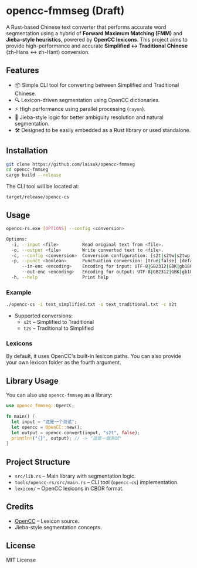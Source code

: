 # opencc-fmmseg (Draft)

A Rust-based Chinese text converter that performs accurate word segmentation using a hybrid of **Forward Maximum Matching (FMM)** and **Jieba-style heuristics**, powered by **OpenCC lexicons**. This project aims to provide high-performance and accurate **Simplified ↔ Traditional Chinese** (zh-Hans ↔ zh-Hant) conversion.

## Features

- 📦 Simple CLI tool for converting between Simplified and Traditional Chinese.
- 🔍 Lexicon-driven segmentation using OpenCC dictionaries.
- ⚡ High performance using parallel processing (`rayon`).
- 🧠 Jieba-style logic for better ambiguity resolution and natural segmentation.
- 🛠️ Designed to be easily embedded as a Rust library or used standalone.

## Installation

```bash
git clone https://github.com/laisuk/opencc-fmmseg
cd opencc-fmmseg
cargo build --release
```

The CLI tool will be located at:

```
target/release/opencc-cs
```

## Usage

```bash
opencc-rs.exe [OPTIONS] --config <conversion>

Options:
  -i, --input <file>         Read original text from <file>.
  -o, --output <file>        Write converted text to <file>.
  -c, --config <conversion>  Conversion configuration: [s2t|s2tw|s2twp|s2hk|t2s|tw2s|tw2sp|hk2s|jp2t|t2jp]
  -p, --punct <boolean>      Punctuation conversion: [true|false] [default: false]
      --in-enc <encoding>    Encoding for input: UTF-8|GB2312|GBK|gb18030|BIG5 [default: UTF-8]
      --out-enc <encoding>   Encoding for output: UTF-8|GB2312|GBK|gb18030|BIG5 [default: UTF-8]
  -h, --help                 Print help
```

### Example

```bash
./opencc-cs -i text_simplified.txt -o text_traditional.txt -c s2t
```

- Supported conversions:
  - `s2t` – Simplified to Traditional
  - `t2s` – Traditional to Simplified

### Lexicons

By default, it uses OpenCC's built-in lexicon paths. You can also provide your own lexicon folder as the fourth argument.

## Library Usage

You can also use `opencc-fmmseg` as a library:

```rust
use opencc_fmmseg::OpenCC;

fn main() {
  let input = "这是一个测试";
  let opencc = OpenCC::new();
  let output = opencc.convert(input, "s2t", false);
  println!("{}", output); // -> "這是一個測試"
}
```

## Project Structure

- `src/lib.rs` – Main library with segmentation logic.
- `tools/opencc-rs/src/main.rs` – CLI tool (`opencc-cs`) implementation.
- `lexicon/` – OpenCC lexicons in CBOR format.

## Credits

- [OpenCC](https://github.com/BYVoid/OpenCC) – Lexicon source.
- Jieba-style segmentation concepts.

## License

MIT License

